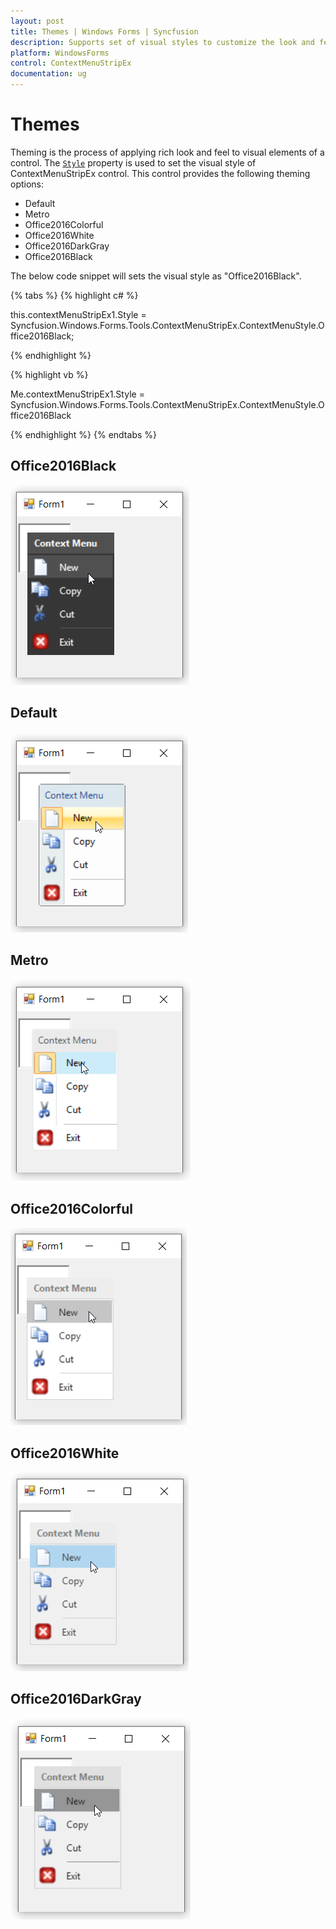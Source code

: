 ```yaml
---
layout: post
title: Themes | Windows Forms | Syncfusion
description: Supports set of visual styles to customize the look and feel of ContextMenuStripEx control
platform: WindowsForms
control: ContextMenuStripEx
documentation: ug
---
```


# Themes

Theming is the process of applying rich look and feel to visual elements of a control. The [`Style`](https://help.syncfusion.com/cr/windowsforms/Syncfusion.Windows.Forms.Tools.ContextMenuStripEx.html#Syncfusion_Windows_Forms_Tools_ContextMenuStripEx_Style) property is used to set the visual style of ContextMenuStripEx control. This control provides the following theming options:

* Default
* Metro
* Office2016Colorful
* Office2016White
* Office2016DarkGray
* Office2016Black


The below code snippet will sets the visual style as "Office2016Black".

   {% tabs %}
   {% highlight c# %}

   this.contextMenuStripEx1.Style = Syncfusion.Windows.Forms.Tools.ContextMenuStripEx.ContextMenuStyle.Office2016Black;

   {% endhighlight %}

   {% highlight vb %}

   Me.contextMenuStripEx1.Style = Syncfusion.Windows.Forms.Tools.ContextMenuStripEx.ContextMenuStyle.Office2016Black

   {% endhighlight %}
   {% endtabs %}


## Office2016Black

![Office2016Black](Theme_Images/Office2016Black.png)

## Default

![Default](Theme_Images/Default.png)

## Metro

![Metro](Theme_Images/Metro.png)

## Office2016Colorful

![Office2016Colorful](Theme_Images/Office2016Colorful.png)

## Office2016White

![Office2016White](Theme_Images/Office2016White.png)

## Office2016DarkGray

![Office2016DarkGray](Theme_Images/Office2016DarkGray.png)

